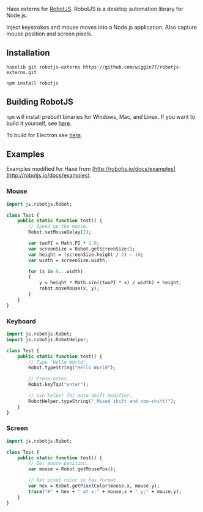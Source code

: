 Haxe externs for [RobotJS](http://robotjs.io/).  RobotJS is a desktop automation library for Node.js.  

Inject keystrokes and mouse moves into a Node.js application.  Also capture mouse position and screen pixels.

## Installation
```
haxelib git robotjs-externs https://github.com/wiggin77/robotjs-externs.git

npm install robotjs
```

## Building RobotJS
`npm` will install prebuilt binaries for Windows, Mac, and Linux. If you want to build it yourself, see [here](http://robotjs.io/docs/building).

To build for Electron see [here](http://robotjs.io/docs/electron).

## Examples
Examples modified for Haxe from [http://robotjs.io/docs/examples](http://robotjs.io/docs/examples).

### Mouse
```haxe
import js.robotjs.Robot;

class Test {
    public static function test() {
        // Speed up the mouse.
        Robot.setMouseDelay(2);

        var twoPI = Math.PI * 2.0;
        var screenSize = Robot.getScreenSize();
        var height = (screenSize.height / 2) - 10;
        var width = screenSize.width;

        for (x in 0...width)
        {
            y = height * Math.sin((twoPI * x) / width) + height;
            robot.moveMouse(x, y);
        }    
    }
}
```

### Keyboard
```haxe 
import js.robotjs.Robot;
import js.robotjs.RobotHelper;

class Test {
    public static function test() {
        // Type "Hello World".
        Robot.typeString("Hello World");

        // Press enter.
        Robot.keyTap("enter");

        // Use helper for auto-shift modifier.
        RobotHelper.typeString("_Mixed shift and non-shift!");
    }
}
```

### Screen 
```haxe 
import js.robotjs.Robot;

class Test {
    public static function test() {
        // Get mouse position.
        var mouse = Robot.getMousePos();

        // Get pixel color in hex format.
        var hex = Robot.getPixelColor(mouse.x, mouse.y);
        trace("#" + hex + " at x:" + mouse.x + " y:" + mouse.y);
    }
}
```

